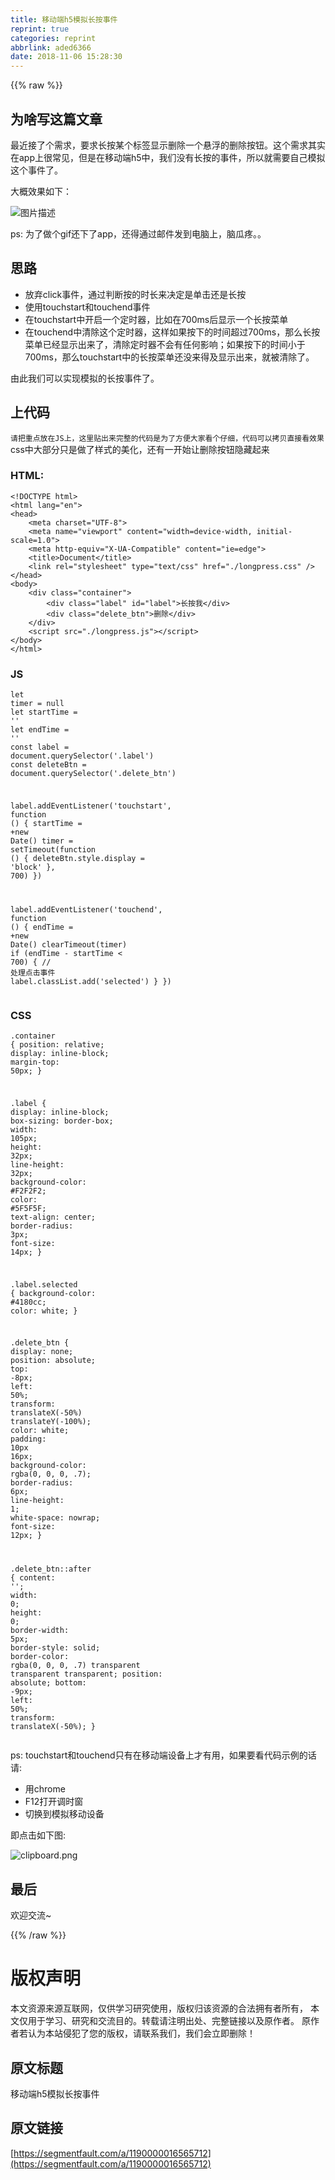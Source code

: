 ```yaml
---
title: 移动端h5模拟长按事件
reprint: true
categories: reprint
abbrlink: aded6366
date: 2018-11-06 15:28:30
---
```


{{% raw %}}
<h2 id="articleHeader0">&#x4E3A;&#x5565;&#x5199;&#x8FD9;&#x7BC7;&#x6587;&#x7AE0;</h2><p>&#x6700;&#x8FD1;&#x63A5;&#x4E86;&#x4E2A;&#x9700;&#x6C42;&#xFF0C;&#x8981;&#x6C42;&#x957F;&#x6309;&#x67D0;&#x4E2A;&#x6807;&#x7B7E;&#x663E;&#x793A;&#x5220;&#x9664;&#x4E00;&#x4E2A;&#x60AC;&#x6D6E;&#x7684;&#x5220;&#x9664;&#x6309;&#x94AE;&#x3002;&#x8FD9;&#x4E2A;&#x9700;&#x6C42;&#x5176;&#x5B9E;&#x5728;app&#x4E0A;&#x5F88;&#x5E38;&#x89C1;&#xFF0C;&#x4F46;&#x662F;&#x5728;&#x79FB;&#x52A8;&#x7AEF;h5&#x4E2D;&#xFF0C;&#x6211;&#x4EEC;&#x6CA1;&#x6709;&#x957F;&#x6309;&#x7684;&#x4E8B;&#x4EF6;&#xFF0C;&#x6240;&#x4EE5;&#x5C31;&#x9700;&#x8981;&#x81EA;&#x5DF1;&#x6A21;&#x62DF;&#x8FD9;&#x4E2A;&#x4E8B;&#x4EF6;&#x4E86;&#x3002;</p><p>&#x5927;&#x6982;&#x6548;&#x679C;&#x5982;&#x4E0B;&#xFF1A;</p><p><span class="img-wrap"><img data-src="/img/bVbhFBD?w=480&amp;h=853" src="https://static.alili.tech/img/bVbhFBD?w=480&amp;h=853" alt="&#x56FE;&#x7247;&#x63CF;&#x8FF0;" title="&#x56FE;&#x7247;&#x63CF;&#x8FF0;" style="cursor:pointer;display:inline"></span></p><p>ps: &#x4E3A;&#x4E86;&#x505A;&#x4E2A;gif&#x8FD8;&#x4E0B;&#x4E86;app&#xFF0C;&#x8FD8;&#x5F97;&#x901A;&#x8FC7;&#x90AE;&#x4EF6;&#x53D1;&#x5230;&#x7535;&#x8111;&#x4E0A;&#xFF0C;&#x8111;&#x74DC;&#x75BC;&#x3002;&#x3002;</p><h2 id="articleHeader1">&#x601D;&#x8DEF;</h2><ul><li>&#x653E;&#x5F03;click&#x4E8B;&#x4EF6;&#xFF0C;&#x901A;&#x8FC7;&#x5224;&#x65AD;&#x6309;&#x7684;&#x65F6;&#x957F;&#x6765;&#x51B3;&#x5B9A;&#x662F;&#x5355;&#x51FB;&#x8FD8;&#x662F;&#x957F;&#x6309;</li><li>&#x4F7F;&#x7528;touchstart&#x548C;touchend&#x4E8B;&#x4EF6;</li><li>&#x5728;touchstart&#x4E2D;&#x5F00;&#x542F;&#x4E00;&#x4E2A;&#x5B9A;&#x65F6;&#x5668;&#xFF0C;&#x6BD4;&#x5982;&#x5728;700ms&#x540E;&#x663E;&#x793A;&#x4E00;&#x4E2A;&#x957F;&#x6309;&#x83DC;&#x5355;</li><li>&#x5728;touchend&#x4E2D;&#x6E05;&#x9664;&#x8FD9;&#x4E2A;&#x5B9A;&#x65F6;&#x5668;&#xFF0C;&#x8FD9;&#x6837;&#x5982;&#x679C;&#x6309;&#x4E0B;&#x7684;&#x65F6;&#x95F4;&#x8D85;&#x8FC7;700ms&#xFF0C;&#x90A3;&#x4E48;&#x957F;&#x6309;&#x83DC;&#x5355;&#x5DF2;&#x7ECF;&#x663E;&#x793A;&#x51FA;&#x6765;&#x4E86;&#xFF0C;&#x6E05;&#x9664;&#x5B9A;&#x65F6;&#x5668;&#x4E0D;&#x4F1A;&#x6709;&#x4EFB;&#x4F55;&#x5F71;&#x54CD;&#xFF1B;&#x5982;&#x679C;&#x6309;&#x4E0B;&#x7684;&#x65F6;&#x95F4;&#x5C0F;&#x4E8E;700ms&#xFF0C;&#x90A3;&#x4E48;touchstart&#x4E2D;&#x7684;&#x957F;&#x6309;&#x83DC;&#x5355;&#x8FD8;&#x6CA1;&#x6765;&#x5F97;&#x53CA;&#x663E;&#x793A;&#x51FA;&#x6765;&#xFF0C;&#x5C31;&#x88AB;&#x6E05;&#x9664;&#x4E86;&#x3002;</li></ul><p>&#x7531;&#x6B64;&#x6211;&#x4EEC;&#x53EF;&#x4EE5;&#x5B9E;&#x73B0;&#x6A21;&#x62DF;&#x7684;&#x957F;&#x6309;&#x4E8B;&#x4EF6;&#x4E86;&#x3002;</p><h2 id="articleHeader2">&#x4E0A;&#x4EE3;&#x7801;</h2><p><code>&#x8BF7;&#x628A;&#x91CD;&#x70B9;&#x653E;&#x5728;JS&#x4E0A;&#xFF0C;&#x8FD9;&#x91CC;&#x8D34;&#x51FA;&#x6765;&#x5B8C;&#x6574;&#x7684;&#x4EE3;&#x7801;&#x662F;&#x4E3A;&#x4E86;&#x65B9;&#x4FBF;&#x5927;&#x5BB6;&#x770B;&#x4E2A;&#x4ED4;&#x7EC6;&#xFF0C;&#x4EE3;&#x7801;&#x53EF;&#x4EE5;&#x62F7;&#x8D1D;&#x76F4;&#x63A5;&#x770B;&#x6548;&#x679C;</code><br>css&#x4E2D;&#x5927;&#x90E8;&#x5206;&#x53EA;&#x662F;&#x505A;&#x4E86;&#x6837;&#x5F0F;&#x7684;&#x7F8E;&#x5316;&#xFF0C;&#x8FD8;&#x6709;&#x4E00;&#x5F00;&#x59CB;&#x8BA9;&#x5220;&#x9664;&#x6309;&#x94AE;&#x9690;&#x85CF;&#x8D77;&#x6765;</p><h3 id="articleHeader3">HTML:</h3><div class="widget-codetool" style="display:none"><div class="widget-codetool--inner"><span class="selectCode code-tool" data-toggle="tooltip" data-placement="top" title="" data-original-title="&#x5168;&#x9009;"></span> <span type="button" class="copyCode code-tool" data-toggle="tooltip" data-placement="top" data-clipboard-text="&lt;!DOCTYPE html&gt;
&lt;html lang=&quot;en&quot;&gt;
&lt;head&gt;
    &lt;meta charset=&quot;UTF-8&quot;&gt;
    &lt;meta name=&quot;viewport&quot; content=&quot;width=device-width, initial-scale=1.0&quot;&gt;
    &lt;meta http-equiv=&quot;X-UA-Compatible&quot; content=&quot;ie=edge&quot;&gt;
    &lt;title&gt;Document&lt;/title&gt;
    &lt;link rel=&quot;stylesheet&quot; type=&quot;text/css&quot; href=&quot;./longpress.css&quot; /&gt;
&lt;/head&gt;
&lt;body&gt;
    &lt;div class=&quot;container&quot;&gt;
        &lt;div class=&quot;label&quot; id=&quot;label&quot;&gt;&#x957F;&#x6309;&#x6211;&lt;/div&gt;
        &lt;div class=&quot;delete_btn&quot;&gt;&#x5220;&#x9664;&lt;/div&gt;
    &lt;/div&gt;
    &lt;script src=&quot;./longpress.js&quot;&gt;&lt;/script&gt;
&lt;/body&gt;
&lt;/html&gt;" title="" data-original-title="&#x590D;&#x5236;"></span> <span type="button" class="saveToNote code-tool" data-toggle="tooltip" data-placement="top" title="" data-original-title="&#x653E;&#x8FDB;&#x7B14;&#x8BB0;"></span></div></div><pre class="hljs xml"><code><span class="hljs-meta">&lt;!DOCTYPE html&gt;</span>
<span class="hljs-tag">&lt;<span class="hljs-name">html</span> <span class="hljs-attr">lang</span>=<span class="hljs-string">&quot;en&quot;</span>&gt;</span>
<span class="hljs-tag">&lt;<span class="hljs-name">head</span>&gt;</span>
    <span class="hljs-tag">&lt;<span class="hljs-name">meta</span> <span class="hljs-attr">charset</span>=<span class="hljs-string">&quot;UTF-8&quot;</span>&gt;</span>
    <span class="hljs-tag">&lt;<span class="hljs-name">meta</span> <span class="hljs-attr">name</span>=<span class="hljs-string">&quot;viewport&quot;</span> <span class="hljs-attr">content</span>=<span class="hljs-string">&quot;width=device-width, initial-scale=1.0&quot;</span>&gt;</span>
    <span class="hljs-tag">&lt;<span class="hljs-name">meta</span> <span class="hljs-attr">http-equiv</span>=<span class="hljs-string">&quot;X-UA-Compatible&quot;</span> <span class="hljs-attr">content</span>=<span class="hljs-string">&quot;ie=edge&quot;</span>&gt;</span>
    <span class="hljs-tag">&lt;<span class="hljs-name">title</span>&gt;</span>Document<span class="hljs-tag">&lt;/<span class="hljs-name">title</span>&gt;</span>
    <span class="hljs-tag">&lt;<span class="hljs-name">link</span> <span class="hljs-attr">rel</span>=<span class="hljs-string">&quot;stylesheet&quot;</span> <span class="hljs-attr">type</span>=<span class="hljs-string">&quot;text/css&quot;</span> <span class="hljs-attr">href</span>=<span class="hljs-string">&quot;./longpress.css&quot;</span> /&gt;</span>
<span class="hljs-tag">&lt;/<span class="hljs-name">head</span>&gt;</span>
<span class="hljs-tag">&lt;<span class="hljs-name">body</span>&gt;</span>
    <span class="hljs-tag">&lt;<span class="hljs-name">div</span> <span class="hljs-attr">class</span>=<span class="hljs-string">&quot;container&quot;</span>&gt;</span>
        <span class="hljs-tag">&lt;<span class="hljs-name">div</span> <span class="hljs-attr">class</span>=<span class="hljs-string">&quot;label&quot;</span> <span class="hljs-attr">id</span>=<span class="hljs-string">&quot;label&quot;</span>&gt;</span>&#x957F;&#x6309;&#x6211;<span class="hljs-tag">&lt;/<span class="hljs-name">div</span>&gt;</span>
        <span class="hljs-tag">&lt;<span class="hljs-name">div</span> <span class="hljs-attr">class</span>=<span class="hljs-string">&quot;delete_btn&quot;</span>&gt;</span>&#x5220;&#x9664;<span class="hljs-tag">&lt;/<span class="hljs-name">div</span>&gt;</span>
    <span class="hljs-tag">&lt;/<span class="hljs-name">div</span>&gt;</span>
    <span class="hljs-tag">&lt;<span class="hljs-name">script</span> <span class="hljs-attr">src</span>=<span class="hljs-string">&quot;./longpress.js&quot;</span>&gt;</span><span class="undefined"></span><span class="hljs-tag">&lt;/<span class="hljs-name">script</span>&gt;</span>
<span class="hljs-tag">&lt;/<span class="hljs-name">body</span>&gt;</span>
<span class="hljs-tag">&lt;/<span class="hljs-name">html</span>&gt;</span></code></pre><h3 id="articleHeader4">JS</h3><div class="widget-codetool" style="display:none"><div class="widget-codetool--inner"><span class="selectCode code-tool" data-toggle="tooltip" data-placement="top" title="" data-original-title="&#x5168;&#x9009;"></span> <span type="button" class="copyCode code-tool" data-toggle="tooltip" data-placement="top" data-clipboard-text="let timer = null
let startTime = &apos;&apos;
let endTime = &apos;&apos;
const label = document.querySelector(&apos;.label&apos;)
const deleteBtn = document.querySelector(&apos;.delete_btn&apos;)

label.addEventListener(&apos;touchstart&apos;, function () {
  startTime = +new Date()
  timer = setTimeout(function () {
    deleteBtn.style.display = &apos;block&apos;
  }, 700)
})

label.addEventListener(&apos;touchend&apos;, function () {
  endTime = +new Date()
  clearTimeout(timer)
  if (endTime - startTime &lt; 700) {
    // &#x5904;&#x7406;&#x70B9;&#x51FB;&#x4E8B;&#x4EF6;
    label.classList.add(&apos;selected&apos;)
  }
})
" title="" data-original-title="&#x590D;&#x5236;"></span> <span type="button" class="saveToNote code-tool" data-toggle="tooltip" data-placement="top" title="" data-original-title="&#x653E;&#x8FDB;&#x7B14;&#x8BB0;"></span></div></div><pre class="hljs javascript"><code><span class="hljs-keyword">let</span> timer = <span class="hljs-literal">null</span>
<span class="hljs-keyword">let</span> startTime = <span class="hljs-string">&apos;&apos;</span>
<span class="hljs-keyword">let</span> endTime = <span class="hljs-string">&apos;&apos;</span>
<span class="hljs-keyword">const</span> label = <span class="hljs-built_in">document</span>.querySelector(<span class="hljs-string">&apos;.label&apos;</span>)
<span class="hljs-keyword">const</span> deleteBtn = <span class="hljs-built_in">document</span>.querySelector(<span class="hljs-string">&apos;.delete_btn&apos;</span>)

label.addEventListener(<span class="hljs-string">&apos;touchstart&apos;</span>, <span class="hljs-function"><span class="hljs-keyword">function</span> (<span class="hljs-params"></span>) </span>{
  startTime = +<span class="hljs-keyword">new</span> <span class="hljs-built_in">Date</span>()
  timer = setTimeout(<span class="hljs-function"><span class="hljs-keyword">function</span> (<span class="hljs-params"></span>) </span>{
    deleteBtn.style.display = <span class="hljs-string">&apos;block&apos;</span>
  }, <span class="hljs-number">700</span>)
})

label.addEventListener(<span class="hljs-string">&apos;touchend&apos;</span>, <span class="hljs-function"><span class="hljs-keyword">function</span> (<span class="hljs-params"></span>) </span>{
  endTime = +<span class="hljs-keyword">new</span> <span class="hljs-built_in">Date</span>()
  clearTimeout(timer)
  <span class="hljs-keyword">if</span> (endTime - startTime &lt; <span class="hljs-number">700</span>) {
    <span class="hljs-comment">// &#x5904;&#x7406;&#x70B9;&#x51FB;&#x4E8B;&#x4EF6;</span>
    label.classList.add(<span class="hljs-string">&apos;selected&apos;</span>)
  }
})
</code></pre><h3 id="articleHeader5">CSS</h3><div class="widget-codetool" style="display:none"><div class="widget-codetool--inner"><span class="selectCode code-tool" data-toggle="tooltip" data-placement="top" title="" data-original-title="&#x5168;&#x9009;"></span> <span type="button" class="copyCode code-tool" data-toggle="tooltip" data-placement="top" data-clipboard-text=".container {
    position: relative;
    display: inline-block;
    margin-top: 50px;
}

.label {
    display: inline-block;
    box-sizing: border-box;
    width: 105px;
    height: 32px;
    line-height: 32px;
    background-color: #F2F2F2;
    color: #5F5F5F;
    text-align: center;
    border-radius: 3px;
    font-size: 14px;
}

.label.selected {
    background-color: #4180cc;
    color: white;
}

.delete_btn {
    display: none;
    position: absolute;
    top: -8px;
    left: 50%;
    transform: translateX(-50%) translateY(-100%);
    color: white;
    padding: 10px 16px;
    background-color: rgba(0, 0, 0, .7);
    border-radius: 6px;
    line-height: 1;
    white-space: nowrap;
    font-size: 12px;
}

.delete_btn::after {
    content: &apos;&apos;;
    width: 0;
    height: 0;
    border-width: 5px;
    border-style: solid;
    border-color: rgba(0, 0, 0, .7) transparent transparent transparent;
    position: absolute;
    bottom: -9px;
    left: 50%;
    transform: translateX(-50%);
}
" title="" data-original-title="&#x590D;&#x5236;"></span> <span type="button" class="saveToNote code-tool" data-toggle="tooltip" data-placement="top" title="" data-original-title="&#x653E;&#x8FDB;&#x7B14;&#x8BB0;"></span></div></div><pre class="hljs css"><code><span class="hljs-selector-class">.container</span> {
    <span class="hljs-attribute">position</span>: relative;
    <span class="hljs-attribute">display</span>: inline-block;
    <span class="hljs-attribute">margin-top</span>: <span class="hljs-number">50px</span>;
}

<span class="hljs-selector-class">.label</span> {
    <span class="hljs-attribute">display</span>: inline-block;
    <span class="hljs-attribute">box-sizing</span>: border-box;
    <span class="hljs-attribute">width</span>: <span class="hljs-number">105px</span>;
    <span class="hljs-attribute">height</span>: <span class="hljs-number">32px</span>;
    <span class="hljs-attribute">line-height</span>: <span class="hljs-number">32px</span>;
    <span class="hljs-attribute">background-color</span>: <span class="hljs-number">#F2F2F2</span>;
    <span class="hljs-attribute">color</span>: <span class="hljs-number">#5F5F5F</span>;
    <span class="hljs-attribute">text-align</span>: center;
    <span class="hljs-attribute">border-radius</span>: <span class="hljs-number">3px</span>;
    <span class="hljs-attribute">font-size</span>: <span class="hljs-number">14px</span>;
}

<span class="hljs-selector-class">.label</span><span class="hljs-selector-class">.selected</span> {
    <span class="hljs-attribute">background-color</span>: <span class="hljs-number">#4180cc</span>;
    <span class="hljs-attribute">color</span>: white;
}

<span class="hljs-selector-class">.delete_btn</span> {
    <span class="hljs-attribute">display</span>: none;
    <span class="hljs-attribute">position</span>: absolute;
    <span class="hljs-attribute">top</span>: -<span class="hljs-number">8px</span>;
    <span class="hljs-attribute">left</span>: <span class="hljs-number">50%</span>;
    <span class="hljs-attribute">transform</span>: <span class="hljs-built_in">translateX</span>(-50%) <span class="hljs-built_in">translateY</span>(-100%);
    <span class="hljs-attribute">color</span>: white;
    <span class="hljs-attribute">padding</span>: <span class="hljs-number">10px</span> <span class="hljs-number">16px</span>;
    <span class="hljs-attribute">background-color</span>: <span class="hljs-built_in">rgba</span>(0, 0, 0, .7);
    <span class="hljs-attribute">border-radius</span>: <span class="hljs-number">6px</span>;
    <span class="hljs-attribute">line-height</span>: <span class="hljs-number">1</span>;
    <span class="hljs-attribute">white-space</span>: nowrap;
    <span class="hljs-attribute">font-size</span>: <span class="hljs-number">12px</span>;
}

<span class="hljs-selector-class">.delete_btn</span><span class="hljs-selector-pseudo">::after</span> {
    <span class="hljs-attribute">content</span>: <span class="hljs-string">&apos;&apos;</span>;
    <span class="hljs-attribute">width</span>: <span class="hljs-number">0</span>;
    <span class="hljs-attribute">height</span>: <span class="hljs-number">0</span>;
    <span class="hljs-attribute">border-width</span>: <span class="hljs-number">5px</span>;
    <span class="hljs-attribute">border-style</span>: solid;
    <span class="hljs-attribute">border-color</span>: <span class="hljs-built_in">rgba</span>(0, 0, 0, .7) transparent transparent transparent;
    <span class="hljs-attribute">position</span>: absolute;
    <span class="hljs-attribute">bottom</span>: -<span class="hljs-number">9px</span>;
    <span class="hljs-attribute">left</span>: <span class="hljs-number">50%</span>;
    <span class="hljs-attribute">transform</span>: <span class="hljs-built_in">translateX</span>(-50%);
}
</code></pre><p>ps: touchstart&#x548C;touchend&#x53EA;&#x6709;&#x5728;&#x79FB;&#x52A8;&#x7AEF;&#x8BBE;&#x5907;&#x4E0A;&#x624D;&#x6709;&#x7528;&#xFF0C;&#x5982;&#x679C;&#x8981;&#x770B;&#x4EE3;&#x7801;&#x793A;&#x4F8B;&#x7684;&#x8BDD;&#x8BF7;:</p><ul><li>&#x7528;chrome</li><li>F12&#x6253;&#x5F00;&#x8C03;&#x65F6;&#x7A97;</li><li>&#x5207;&#x6362;&#x5230;&#x6A21;&#x62DF;&#x79FB;&#x52A8;&#x8BBE;&#x5907;</li></ul><p>&#x5373;&#x70B9;&#x51FB;&#x5982;&#x4E0B;&#x56FE;:</p><p><span class="img-wrap"><img data-src="/img/bVbhFCW?w=565&amp;h=505" src="https://static.alili.tech/img/bVbhFCW?w=565&amp;h=505" alt="clipboard.png" title="clipboard.png" style="cursor:pointer;display:inline"></span></p><h2 id="articleHeader6">&#x6700;&#x540E;</h2><p>&#x6B22;&#x8FCE;&#x4EA4;&#x6D41;~</p>
{{% /raw %}}

# 版权声明
本文资源来源互联网，仅供学习研究使用，版权归该资源的合法拥有者所有，
本文仅用于学习、研究和交流目的。转载请注明出处、完整链接以及原作者。
原作者若认为本站侵犯了您的版权，请联系我们，我们会立即删除！

## 原文标题
移动端h5模拟长按事件

## 原文链接
[https://segmentfault.com/a/1190000016565712](https://segmentfault.com/a/1190000016565712)

